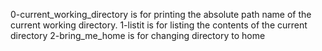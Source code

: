 0-current_working_directory is for printing the absolute path name of the current working directory.
1-listit is for listing the contents of the current directory
2-bring_me_home is for changing directory to home

